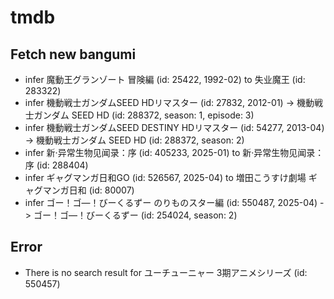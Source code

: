 # tmdb
## Fetch new bangumi
- infer 魔動王グランゾート 冒険編 (id: 25422, 1992-02) to 失业魔王 (id: 283322)
- infer 機動戦士ガンダムSEED HDリマスター (id: 27832, 2012-01) -> 機動戦士ガンダム SEED HD (id: 288372, season: 1, episode: 3)
- infer 機動戦士ガンダムSEED DESTINY HDリマスター (id: 54277, 2013-04) -> 機動戦士ガンダム SEED HD (id: 288372, season: 2)
- infer 新·异常生物见闻录：序 (id: 405233, 2025-01) to 新·异常生物见闻录：序 (id: 288404)
- infer ギャグマンガ日和GO (id: 526567, 2025-04) to 増田こうすけ劇場 ギャグマンガ日和 (id: 80007)
- infer ゴー！ゴ―！びーくるずー のりものスター編 (id: 550487, 2025-04) -> ゴー！ゴ―！びーくるずー (id: 254024, season: 2)
## Error
- There is no search result for ユーチューニャー 3期アニメシリーズ (id: 550457)
